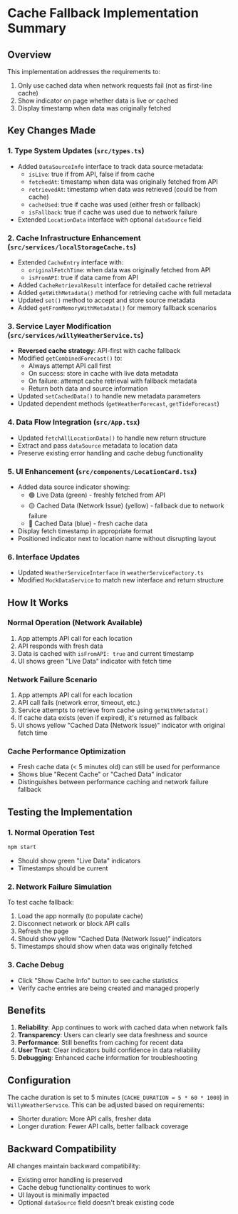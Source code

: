 # Cache Fallback Implementation Summary

## Overview
This implementation addresses the requirements to:
1. Only use cached data when network requests fail (not as first-line cache)
2. Show indicator on page whether data is live or cached
3. Display timestamp when data was originally fetched

## Key Changes Made

### 1. Type System Updates (`src/types.ts`)
- Added `DataSourceInfo` interface to track data source metadata:
  - `isLive`: true if from API, false if from cache
  - `fetchedAt`: timestamp when data was originally fetched from API
  - `retrievedAt`: timestamp when data was retrieved (could be from cache)
  - `cacheUsed`: true if cache was used (either fresh or fallback)
  - `isFallback`: true if cache was used due to network failure
- Extended `LocationData` interface with optional `dataSource` field

### 2. Cache Infrastructure Enhancement (`src/services/localStorageCache.ts`)
- Extended `CacheEntry` interface with:
  - `originalFetchTime`: when data was originally fetched from API
  - `isFromAPI`: true if data came from API
- Added `CacheRetrievalResult` interface for detailed cache retrieval
- Added `getWithMetadata()` method for retrieving cache with full metadata
- Updated `set()` method to accept and store source metadata
- Added `getFromMemoryWithMetadata()` for memory fallback scenarios

### 3. Service Layer Modification (`src/services/willyWeatherService.ts`)
- **Reversed cache strategy**: API-first with cache fallback
- Modified `getCombinedForecast()` to:
  - Always attempt API call first
  - On success: store in cache with live data metadata
  - On failure: attempt cache retrieval with fallback metadata
  - Return both data and source information
- Updated `setCachedData()` to handle new metadata parameters
- Updated dependent methods (`getWeatherForecast`, `getTideForecast`)

### 4. Data Flow Integration (`src/App.tsx`)
- Updated `fetchAllLocationData()` to handle new return structure
- Extract and pass `dataSource` metadata to location data
- Preserve existing error handling and cache debug functionality

### 5. UI Enhancement (`src/components/LocationCard.tsx`)
- Added data source indicator showing:
  - 🟢 Live Data (green) - freshly fetched from API
  - 🟡 Cached Data (Network Issue) (yellow) - fallback due to network failure
  - 🔵 Cached Data (blue) - fresh cache data
- Display fetch timestamp in appropriate format
- Positioned indicator next to location name without disrupting layout

### 6. Interface Updates
- Updated `WeatherServiceInterface` in `weatherServiceFactory.ts`
- Modified `MockDataService` to match new interface and return structure

## How It Works

### Normal Operation (Network Available)
1. App attempts API call for each location
2. API responds with fresh data
3. Data is cached with `isFromAPI: true` and current timestamp
4. UI shows green "Live Data" indicator with fetch time

### Network Failure Scenario
1. App attempts API call for each location
2. API call fails (network error, timeout, etc.)
3. Service attempts to retrieve from cache using `getWithMetadata()`
4. If cache data exists (even if expired), it's returned as fallback
5. UI shows yellow "Cached Data (Network Issue)" indicator with original fetch time

### Cache Performance Optimization
- Fresh cache data (< 5 minutes old) can still be used for performance
- Shows blue "Recent Cache" or "Cached Data" indicator
- Distinguishes between performance caching and network failure fallback

## Testing the Implementation

### 1. Normal Operation Test
```bash
npm start
```
- Should show green "Live Data" indicators
- Timestamps should be current

### 2. Network Failure Simulation
To test cache fallback:
1. Load the app normally (to populate cache)
2. Disconnect network or block API calls
3. Refresh the page
4. Should show yellow "Cached Data (Network Issue)" indicators
5. Timestamps should show when data was originally fetched

### 3. Cache Debug
- Click "Show Cache Info" button to see cache statistics
- Verify cache entries are being created and managed properly

## Benefits

1. **Reliability**: App continues to work with cached data when network fails
2. **Transparency**: Users can clearly see data freshness and source
3. **Performance**: Still benefits from caching for recent data
4. **User Trust**: Clear indicators build confidence in data reliability
5. **Debugging**: Enhanced cache information for troubleshooting

## Configuration

The cache duration is set to 5 minutes (`CACHE_DURATION = 5 * 60 * 1000`) in `WillyWeatherService`. This can be adjusted based on requirements:
- Shorter duration: More API calls, fresher data
- Longer duration: Fewer API calls, better fallback coverage

## Backward Compatibility

All changes maintain backward compatibility:
- Existing error handling is preserved
- Cache debug functionality continues to work
- UI layout is minimally impacted
- Optional `dataSource` field doesn't break existing code